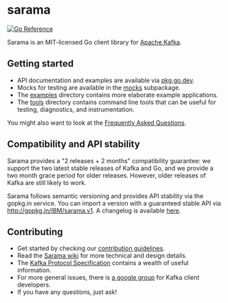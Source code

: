 # sarama

[![Go Reference](https://pkg.go.dev/badge/github.com/IBM/sarama.svg)](https://pkg.go.dev/github.com/IBM/sarama)

Sarama is an MIT-licensed Go client library for [Apache Kafka](https://kafka.apache.org/).

## Getting started

- API documentation and examples are available via [pkg.go.dev](https://pkg.go.dev/github.com/IBM/sarama).
- Mocks for testing are available in the [mocks](./mocks) subpackage.
- The [examples](./examples) directory contains more elaborate example applications.
- The [tools](./tools) directory contains command line tools that can be useful for testing, diagnostics, and instrumentation.

You might also want to look at the [Frequently Asked Questions](https://github.com/IBM/sarama/wiki/Frequently-Asked-Questions).

## Compatibility and API stability

Sarama provides a "2 releases + 2 months" compatibility guarantee: we support
the two latest stable releases of Kafka and Go, and we provide a two month
grace period for older releases. However, older releases of Kafka are still likely to work.

Sarama follows semantic versioning and provides API stability via the gopkg.in service.
You can import a version with a guaranteed stable API via http://gopkg.in/IBM/sarama.v1.
A changelog is available [here](CHANGELOG.md).

## Contributing

- Get started by checking our [contribution guidelines](https://github.com/IBM/sarama/blob/main/.github/CONTRIBUTING.md).
- Read the [Sarama wiki](https://github.com/IBM/sarama/wiki) for more technical and design details.
- The [Kafka Protocol Specification](https://cwiki.apache.org/confluence/display/KAFKA/A+Guide+To+The+Kafka+Protocol) contains a wealth of useful information.
- For more general issues, there is [a google group](https://groups.google.com/forum/#!forum/kafka-clients) for Kafka client developers.
- If you have any questions, just ask!
